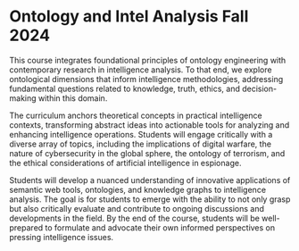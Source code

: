 # Ontology and Intel Analysis Fall 2024

This course integrates foundational principles of ontology engineering with contemporary research in intelligence analysis. To that end, we explore ontological dimensions that inform intelligence methodologies, addressing fundamental questions related to knowledge, truth, ethics, and decision-making within this domain.

The curriculum anchors theoretical concepts in practical intelligence contexts, transforming abstract ideas into actionable tools for analyzing and enhancing intelligence operations. Students will engage critically with a diverse array of topics, including the implications of digital warfare, the nature of cybersecurity in the global sphere, the ontology of terrorism, and the ethical considerations of artificial intelligence in espionage.

Students will develop a nuanced understanding of innovative applications of semantic web tools, ontologies, and knowledge graphs to intelligence analysis. The goal is for students to emerge with the ability to not only grasp but also critically evaluate and contribute to ongoing discussions and developments in the field. By the end of the course, students will be well-prepared to formulate and advocate their own informed perspectives on pressing intelligence issues.